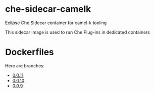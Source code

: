 # che-sidecar-camelk
Eclipse Che Sidecar container for camel-k tooling

This sidecar image is used to run Che Plug-ins in dedicated containers

# Dockerfiles

Here are branches:
 - [0.0.11](https://github.com/che-dockerfiles/che-sidecar-camelk/tree/0.0.11)
 - [0.0.10](https://github.com/che-dockerfiles/che-sidecar-camelk/tree/0.0.10)
 - [0.0.9](https://github.com/che-dockerfiles/che-sidecar-camelk/tree/0.0.9)
